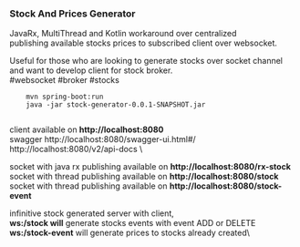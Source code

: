### Stock And Prices Generator

JavaRx, MultiThread and Kotlin workaround over centralized\
publishing available stocks prices to subscribed client over websocket.

Useful for those who are looking to generate stocks over socket channel and want to develop client for stock broker.\
#websocket #broker #stocks

```
    mvn spring-boot:run  
    java -jar stock-generator-0.0.1-SNAPSHOT.jar
    
```

client available on **http://localhost:8080**  
swagger http://localhost:8080/swagger-ui.html#/ \
http://localhost:8080/v2/api-docs  \


socket with java rx publishing available on **http://localhost:8080/rx-stock**
socket with thread publishing available on **http://localhost:8080/stock**
socket with thread publishing available on **http://localhost:8080/stock-event**

infinitive stock generated server with client,\
**ws:/stock will** generate stocks events with event ADD or DELETE\
**ws:/stock-event** will generate prices to stocks already created\


